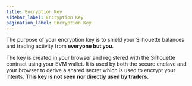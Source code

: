 ```yaml
---
title: Encryption Key
sidebar_label: Encryption Key
pagination_label: Encryption Key
---
```


The purpose of your encryption key is to shield your Silhouette balances and trading activity from **everyone but you**.

The key is created in your browser and registered with the Silhouette contract using your EVM wallet. It is used by both the secure enclave and your browser to derive a shared secret which is used to encrypt your intents. **This key is not seen nor directly used by traders.**